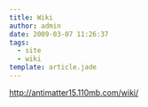 ```yaml
---
title: Wiki
author: admin
date: 2009-03-07 11:26:37
tags: 
  - site
  - wiki
template: article.jade
---
```


http://antimatter15.110mb.com/wiki/
